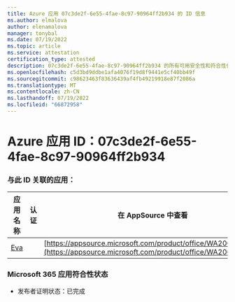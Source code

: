 ```yaml
---
title: Azure 应用 07c3de2f-6e55-4fae-8c97-90964ff2b934 的 ID 信息
ms.author: elmalova
author: elenamalova
manager: tonybal
ms.date: 07/19/2022
ms.topic: article
ms.service: attestation
certification_type: attested
description: 07c3de2f-6e55-4fae-8c97-90964ff2b934 的所有可用安全性和符合性信息信息。
ms.openlocfilehash: c5d3bd9ddbe1afa4076f19d8f9441e5cf40bb49f
ms.sourcegitcommit: c98623463f83636439af4fb49219918e87f2086a
ms.translationtype: MT
ms.contentlocale: zh-CN
ms.lasthandoff: 07/19/2022
ms.locfileid: "66872958"
---
```

# <a name="azure-app-id-07c3de2f-6e55-4fae-8c97-90964ff2b934"></a>Azure 应用 ID：07c3de2f-6e55-4fae-8c97-90964ff2b934


### <a name="apps-associated-with-this-id"></a>与此 ID 关联的应用：
| **应用名称** | **认证** | **在 AppSource 中查看** |
|--------------|---------------|-----------------------|
| [Eva](../forward/WA200004345.md) |  | [https://appsource.microsoft.com/product/office/WA200004345](https://appsource.microsoft.com/product/office/WA200004345) |

### <a name="microsoft-365-app-compliance-status"></a>Microsoft 365 应用符合性状态
- 发布者证明状态：已完成

